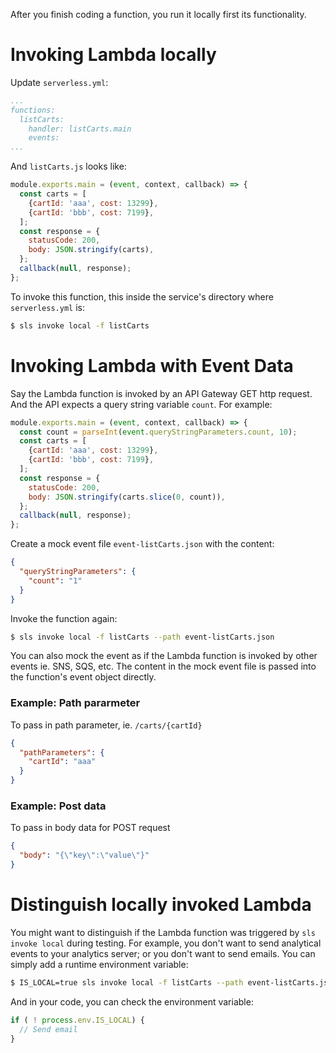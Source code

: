After you finish coding a function, you run it locally first its functionality.

# Invoking Lambda locally

Update `serverless.yml`:
``` yaml
...
functions:
  listCarts:
    handler: listCarts.main
    events:
...
```
And `listCarts.js` looks like:
``` javascript
module.exports.main = (event, context, callback) => {
  const carts = [
    {cartId: 'aaa', cost: 13299},
    {cartId: 'bbb', cost: 7199},
  ];
  const response = {
    statusCode: 200,
    body: JSON.stringify(carts),
  };
  callback(null, response);
};
```

To invoke this function, this inside the service's directory where `serverless.yml` is:
``` bash
$ sls invoke local -f listCarts
```

# Invoking Lambda with Event Data

Say the Lambda function is invoked by an API Gateway GET http request. And the API expects a query string variable `count`. For example:
``` javascript
module.exports.main = (event, context, callback) => {
  const count = parseInt(event.queryStringParameters.count, 10);
  const carts = [
    {cartId: 'aaa', cost: 13299},
    {cartId: 'bbb', cost: 7199},
  ];
  const response = {
    statusCode: 200,
    body: JSON.stringify(carts.slice(0, count)),
  };
  callback(null, response);
};
```
Create a mock event file `event-listCarts.json` with the content:
``` json
{
  "queryStringParameters": {
    "count": "1"
  }
}
```
Invoke the function again:
``` bash
$ sls invoke local -f listCarts --path event-listCarts.json
```
You can also mock the event as if the Lambda function is invoked by other events ie. SNS, SQS, etc. The content in the mock event file is passed into the function's event object directly.

### Example: Path pararmeter

To pass in path parameter, ie. `/carts/{cartId}`
``` json
{
  "pathParameters": {
    "cartId": "aaa"
  }
}
```
### Example: Post data

To pass in body data for POST request
``` json
{
  "body": "{\"key\":\"value\"}"
}
```
# Distinguish locally invoked Lambda

You might want to distinguish if the Lambda function was triggered by `sls invoke local` during testing. For example, you don't want to send analytical events to your analytics server; or you don't want to send emails. You can simply add a runtime environment variable:
``` bash
$ IS_LOCAL=true sls invoke local -f listCarts --path event-listCarts.json
```
And in your code, you can check the environment variable:
``` javascript
if ( ! process.env.IS_LOCAL) {
  // Send email
}
```
